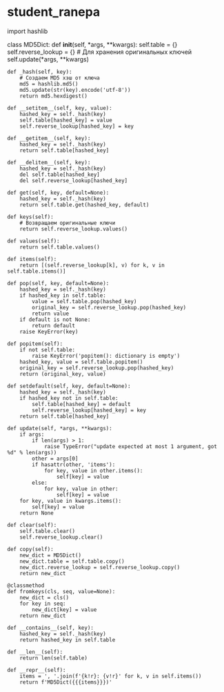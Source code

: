 # student_ranepa
import hashlib

class MD5Dict:
    def __init__(self, *args, **kwargs):
        self.table = {}
        self.reverse_lookup = {}  # Для хранения оригинальных ключей
        self.update(*args, **kwargs)
    
    def _hash(self, key):
        # Создаем MD5 хэш от ключа
        md5 = hashlib.md5()
        md5.update(str(key).encode('utf-8'))
        return md5.hexdigest()
    
    def __setitem__(self, key, value):
        hashed_key = self._hash(key)
        self.table[hashed_key] = value
        self.reverse_lookup[hashed_key] = key
    
    def __getitem__(self, key):
        hashed_key = self._hash(key)
        return self.table[hashed_key]
    
    def __delitem__(self, key):
        hashed_key = self._hash(key)
        del self.table[hashed_key]
        del self.reverse_lookup[hashed_key]
    
    def get(self, key, default=None):
        hashed_key = self._hash(key)
        return self.table.get(hashed_key, default)
    
    def keys(self):
        # Возвращаем оригинальные ключи
        return self.reverse_lookup.values()
    
    def values(self):
        return self.table.values()
    
    def items(self):
        return [(self.reverse_lookup[k], v) for k, v in self.table.items()]
    
    def pop(self, key, default=None):
        hashed_key = self._hash(key)
        if hashed_key in self.table:
            value = self.table.pop(hashed_key)
            original_key = self.reverse_lookup.pop(hashed_key)
            return value
        if default is not None:
            return default
        raise KeyError(key)
    
    def popitem(self):
        if not self.table:
            raise KeyError('popitem(): dictionary is empty')
        hashed_key, value = self.table.popitem()
        original_key = self.reverse_lookup.pop(hashed_key)
        return (original_key, value)
    
    def setdefault(self, key, default=None):
        hashed_key = self._hash(key)
        if hashed_key not in self.table:
            self.table[hashed_key] = default
            self.reverse_lookup[hashed_key] = key
        return self.table[hashed_key]
    
    def update(self, *args, **kwargs):
        if args:
            if len(args) > 1:
                raise TypeError("update expected at most 1 argument, got %d" % len(args))
            other = args[0]
            if hasattr(other, 'items'):
                for key, value in other.items():
                    self[key] = value
            else:
                for key, value in other:
                    self[key] = value
        for key, value in kwargs.items():
            self[key] = value
        return None
    
    def clear(self):
        self.table.clear()
        self.reverse_lookup.clear()
    
    def copy(self):
        new_dict = MD5Dict()
        new_dict.table = self.table.copy()
        new_dict.reverse_lookup = self.reverse_lookup.copy()
        return new_dict
    
    @classmethod
    def fromkeys(cls, seq, value=None):
        new_dict = cls()
        for key in seq:
            new_dict[key] = value
        return new_dict
    
    def __contains__(self, key):
        hashed_key = self._hash(key)
        return hashed_key in self.table
    
    def __len__(self):
        return len(self.table)
    
    def __repr__(self):
        items = ', '.join(f'{k!r}: {v!r}' for k, v in self.items())
        return f'MD5Dict({{{items}}})'
